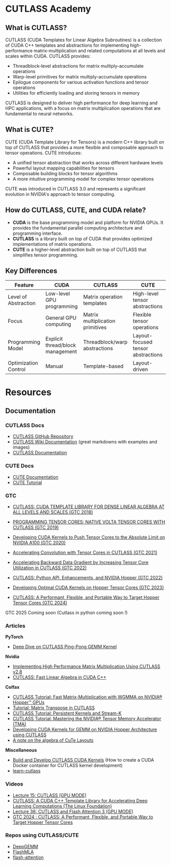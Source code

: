 # CUTLASS Academy

## What is CUTLASS?

CUTLASS (CUDA Templates for Linear Algebra Subroutines) is a collection of CUDA C++ templates and abstractions for implementing high-performance matrix-multiplication and related computations at all levels and scales within CUDA. CUTLASS provides:

- Threadblock-level abstractions for matrix multiply-accumulate operations
- Warp-level primitives for matrix multiply-accumulate operations
- Epilogue components for various activation functions and tensor operations
- Utilities for efficiently loading and storing tensors in memory

CUTLASS is designed to deliver high performance for deep learning and HPC applications, with a focus on matrix multiplication operations that are fundamental to neural networks.

## What is CUTE?

CUTE (CUDA Template Library for Tensors) is a modern C++ library built on top of CUTLASS that provides a more flexible and composable approach to tensor operations. CUTE introduces:

- A unified tensor abstraction that works across different hardware levels
- Powerful layout mapping capabilities for tensors
- Composable building blocks for tensor algorithms
- A more intuitive programming model for complex tensor operations

CUTE was introduced in CUTLASS 3.0 and represents a significant evolution in NVIDIA's approach to tensor computing.

## How do CUTLASS, CUTE, and CUDA relate?

- **CUDA** is the base programming model and platform for NVIDIA GPUs. It provides the fundamental parallel computing architecture and programming interface.
- **CUTLASS** is a library built on top of CUDA that provides optimized implementations of matrix operations.
- **CUTE** is a higher-level abstraction built on top of CUTLASS that simplifies tensor programming.

## Key Differences

| Feature | CUDA | CUTLASS | CUTE |
|---------|------|---------|------|
| Level of Abstraction | Low-level GPU programming | Matrix operation templates | High-level tensor abstractions |
| Focus | General GPU computing | Matrix multiplication primitives | Flexible tensor operations |
| Programming Model | Explicit thread/block management | Threadblock/warp abstractions | Layout-focused tensor abstractions |
| Optimization Control | Manual | Template-based | Layout-driven |


# Resources

## Documentation

### CUTLASS Docs
- [CUTLASS GitHub Repository](https://github.com/NVIDIA/cutlass)
- [CUTLASS Wiki Documentation](https://github.com/NVIDIA/cutlass/wiki/Documentation) (great markdowns with examples and images)
- [CUTLASS Documentation](https://nvidia.github.io/cutlass/index.html)

### CUTE Docs
- [CUTE Documentation](https://github.com/NVIDIA/cutlass/tree/main/media/docs/cute)
- [CUTE Tutorial](https://github.com/NVIDIA/cutlass/tree/main/examples/cute/tutorial)

### GTC
- [CUTLASS: CUDA TEMPLATE LIBRARY FOR DENSE LINEAR ALGEBRA AT ALL LEVELS AND SCALES (GTC 2018)](./s8854-cutlass-software-primitives-for-dense-linear-algebra-at-all-levels-and-scales-within-cuda.pdf)

- [PROGRAMMING TENSOR CORES: NATIVE VOLTA TENSOR CORES WITH CUTLASS (GTC 2019)](https://developer.download.nvidia.com/video/gputechconf/gtc/2019/presentation/s9593-cutensor-high-performance-tensor-operations-in-cuda-v2.pdf)

- [Developing CUDA Kernels to Push Tensor Cores to the Absolute Limit on NVIDIA A100 (GTC 2020)](https://www.nvidia.com/en-us/on-demand/session/gtcsj20-s21745/)

- [Accelerating Convolution with Tensor Cores in CUTLASS (GTC 2021)](https://www.nvidia.com/en-us/on-demand/session/gtcspring21-s31883/)

- [Accelerating Backward Data Gradient by Increasing Tensor Core Utilization in CUTLASS (GTC 2022)](https://www.nvidia.com/en-us/on-demand/session/gtcspring22-s41996/)

- [CUTLASS: Python API, Enhancements, and NVIDIA Hopper (GTC 2022)](https://www.nvidia.com/en-us/on-demand/session/gtcfall22-a41131/)

- [Developing Optimal CUDA Kernels on Hopper Tensor Cores (GTC 2023)](https://www.nvidia.com/en-us/on-demand/session/gtcspring23-s51413/)

- [CUTLASS: A Performant, Flexible, and Portable Way to Target Hopper Tensor Cores (GTC 2024)](https://www.nvidia.com/en-us/on-demand/session/gtc24-s61198/)

GTC 2025 Coming soon (Cutlass in python coming soon !)

### Articles
**PyTorch**
- [Deep Dive on CUTLASS Ping-Pong GEMM Kernel](https://pytorch.org/blog/cutlass-ping-pong-gemm-kernel/)  

**Nvidia**
- [Implementing High Performance Matrix Multiplication Using CUTLASS v2.8](https://developer.nvidia.com/blog/implementing-high-performance-matrix-multiplication-using-cutlass-v2-8/)
- [CUTLASS: Fast Linear Algebra in CUDA C++](https://developer.nvidia.com/blog/cutlass-linear-algebra-cuda/) 

**Colfax**
- [CUTLASS Tutorial: Fast Matrix-Multiplication with WGMMA on NVIDIA® Hopper™ GPUs](https://research.colfax-intl.com/cutlass-tutorial-wgmma-hopper/)
- [Tutorial: Matrix Transpose in CUTLASS](https://research.colfax-intl.com/tutorial-matrix-transpose-in-cutlass/)
- [CUTLASS Tutorial: Persistent Kernels and Stream-K](https://research.colfax-intl.com/cutlass-tutorial-persistent-kernels-and-stream-k/)
- [CUTLASS Tutorial: Mastering the NVIDIA® Tensor Memory Accelerator (TMA)](https://research.colfax-intl.com/tutorial-hopper-tma/)
- [Developing CUDA Kernels for GEMM on NVIDIA Hopper Architecture using CUTLASS](https://research.colfax-intl.com/nvidia-hopper-gemm-cutlass/)
- [A note on the algebra of CuTe Layouts](https://research.colfax-intl.com/a-note-on-the-algebra-of-cute-layouts/)  

**Miscellaneous**
- [Build and Develop CUTLASS CUDA Kernels](https://leimao.github.io/blog/Build-Develop-CUTLASS-CUDA-Kernels/) (How to create a CUDA Docker container for CUTLASS kernel development)
- [learn-cutlass](https://gty111.github.io/2023/03/21/learn-cutlass-1/)

### Videos
- [Lecture 15: CUTLASS (GPU MODE)](https://www.youtube.com/watch?v=G6q719ck7ww&ab_channel=GPUMODE)
- [CUTLASS: A CUDA C++ Template Library for Accelerating Deep Learning Computations (The Linux Foundation)](https://www.youtube.com/watch?v=PWWOGrLZtZg&ab_channel=TheLinuxFoundation)
- [Lecture 36: CUTLASS and Flash Attention 3 (GPU MODE)](https://www.youtube.com/watch?v=JwUcZwPOCpA&t=2831s&ab_channel=GPUMODE)
- [GTC 2024 : CUTLASS: A Performant, Flexible, and Portable Way to Target Hopper Tensor Cores](https://www.nvidia.com/en-us/on-demand/session/gtc24-s61198/)

### Repos using CUTLASS/CUTE
- [DeepGEMM](https://github.com/deepseek-ai/DeepGEMM)
- [FlashMLA](https://github.com/deepseek-ai/FlashMLA)
- [flash-attention](https://github.com/Dao-AILab/flash-attention)















